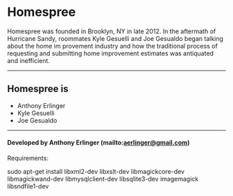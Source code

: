 # Homespree

Homespree was founded in Brooklyn, NY in late 2012. In the aftermath of Hurricane Sandy, roommates Kyle Gesuelli and Joe Gesualdo began talking about the home im
provement industry and how the traditional process of requesting and submitting home improvement estimates was antiquated and inefficient.

---

## Homespree is
* Anthony Erlinger
* Kyle Gesuelli
* Joe Gesualdo

---

#### Developed by Anthony Erlinger (mailto:aerlinger@gmail.com)


Requirements:


sudo apt-get install libxml2-dev libxslt-dev libmagickcore-dev libmagickwand-dev libmysqlclient-dev libsqlite3-dev imagemagick libsndfile1-dev


